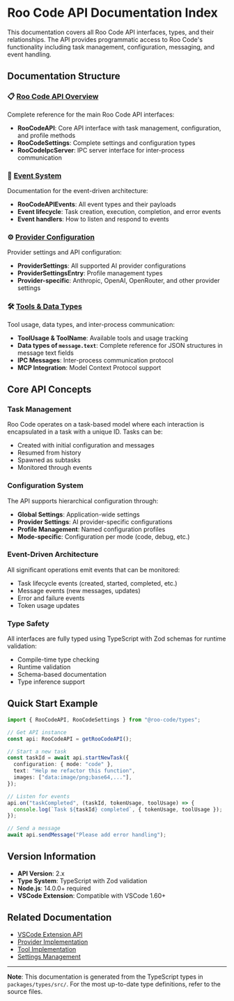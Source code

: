 # Roo Code API Documentation Index

This documentation covers all Roo Code API interfaces, types, and their relationships. The API provides programmatic access to Roo Code's functionality including task management, configuration, messaging, and event handling.

## Documentation Structure

### 📋 [Roo Code API Overview](roo-api-overview.md)

Complete reference for the main Roo Code API interfaces:

- **RooCodeAPI**: Core API interface with task management, configuration, and profile methods
- **RooCodeSettings**: Complete settings and configuration types
- **RooCodeIpcServer**: IPC server interface for inter-process communication

### 🔔 [Event System](roo-api-events.md)

Documentation for the event-driven architecture:

- **RooCodeAPIEvents**: All event types and their payloads
- **Event lifecycle**: Task creation, execution, completion, and error events
- **Event handlers**: How to listen and respond to events

### ⚙️ [Provider Configuration](roo-api-providers.md)

Provider settings and API configuration:

- **ProviderSettings**: All supported AI provider configurations
- **ProviderSettingsEntry**: Profile management types
- **Provider-specific**: Anthropic, OpenAI, OpenRouter, and other provider settings

### 🛠️ [Tools & Data Types](roo-api-tools.md)

Tool usage, data types, and inter-process communication:

- **ToolUsage & ToolName**: Available tools and usage tracking
- **Data types of `message.text`**: Complete reference for JSON structures in message text fields
- **IPC Messages**: Inter-process communication protocol
- **MCP Integration**: Model Context Protocol support

## Core API Concepts

### Task Management

Roo Code operates on a task-based model where each interaction is encapsulated in a task with a unique ID. Tasks can be:

- Created with initial configuration and messages
- Resumed from history
- Spawned as subtasks
- Monitored through events

### Configuration System

The API supports hierarchical configuration through:

- **Global Settings**: Application-wide settings
- **Provider Settings**: AI provider-specific configurations
- **Profile Management**: Named configuration profiles
- **Mode-specific**: Configuration per mode (code, debug, etc.)

### Event-Driven Architecture

All significant operations emit events that can be monitored:

- Task lifecycle events (created, started, completed, etc.)
- Message events (new messages, updates)
- Error and failure events
- Token usage updates

### Type Safety

All interfaces are fully typed using TypeScript with Zod schemas for runtime validation:

- Compile-time type checking
- Runtime validation
- Schema-based documentation
- Type inference support

## Quick Start Example

```typescript
import { RooCodeAPI, RooCodeSettings } from "@roo-code/types";

// Get API instance
const api: RooCodeAPI = getRooCodeAPI();

// Start a new task
const taskId = await api.startNewTask({
  configuration: { mode: "code" },
  text: "Help me refactor this function",
  images: ["data:image/png;base64,..."],
});

// Listen for events
api.on("taskCompleted", (taskId, tokenUsage, toolUsage) => {
  console.log(`Task ${taskId} completed`, { tokenUsage, toolUsage });
});

// Send a message
await api.sendMessage("Please add error handling");
```

## Version Information

- **API Version**: 2.x
- **Type System**: TypeScript with Zod validation
- **Node.js**: 14.0.0+ required
- **VSCode Extension**: Compatible with VSCode 1.60+

## Related Documentation

- [VSCode Extension API](https://github.com/RooCodeInc/Roo-Code/tree/main/src/extension/api.ts)
- [Provider Implementation](https://github.com/RooCodeInc/Roo-Code/tree/main/src/api/providers/)
- [Tool Implementation](https://github.com/RooCodeInc/Roo-Code/tree/main/src/tools/)
- [Settings Management](https://github.com/RooCodeInc/Roo-Code/tree/main/docs/settings.md)

---

**Note**: This documentation is generated from the TypeScript types in `packages/types/src/`. For the most up-to-date type definitions, refer to the source files.
